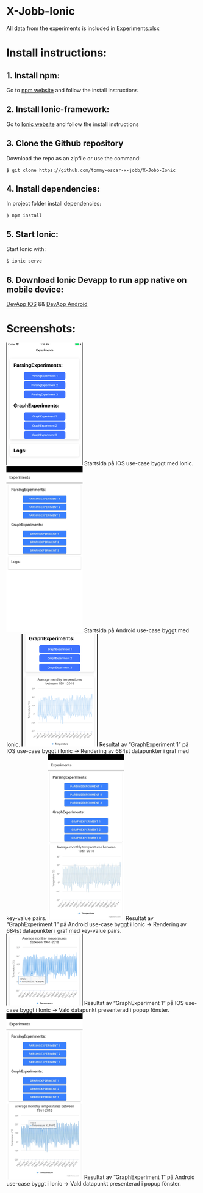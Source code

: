 # X-Jobb-Ionic
All data from the experiments is included in Experiments.xlsx

# Install instructions:
## 1. Install npm:
Go to [npm website](https://www.npmjs.com/get-npm) and follow the install instructions

## 2. Install Ionic-framework:
Go to [Ionic website](https://ionicframework.com/docs/installation/cli) and follow the install instructions

## 3. Clone the Github repository
Download the repo as an zipfile or use the command:
```
$ git clone https://github.com/tommy-oscar-x-jobb/X-Jobb-Ionic
```

## 4. Install dependencies:
In project folder install dependencies:
```
$ npm install
```

## 5. Start Ionic:
Start Ionic with:
```
$ ionic serve
```

## 6. Download Ionic Devapp to run app native on mobile device:
[DevApp IOS](https://itunes.apple.com/us/app/ionic-devapp/id1233447133?ls=1&mt=8) && [DevApp Android](https://play.google.com/store/apps/details?id=io.ionic.devapp&hl=en)

# Screenshots:
<img src="/Screenshots/ionic1.png" alt="Screenshot" width="200"/>
Startsida på IOS use-case byggt med Ionic.

<img src="/Screenshots/ionic2.jpg" alt="Screenshot" width="200"/>
Startsida på Android use-case byggt med Ionic.

<img src="/Screenshots/ionic3.png" alt="Screenshot" width="200"/>
Resultat av “GraphExperiment 1” på IOS use-case byggt i Ionic -> Rendering av 684st datapunkter i graf med key-value pairs.

<img src="/Screenshots/ionic4.jpg" alt="Screenshot" width="200"/>
Resultat av “GraphExperiment 1” på Android use-case byggt i Ionic -> Rendering av 684st datapunkter i graf med key-value pairs.

<img src="/Screenshots/ionic5.png" alt="Screenshot" width="200"/>
Resultat av “GraphExperiment 1” på IOS use-case byggt i Ionic -> Vald datapunkt presenterad i popup fönster.

<img src="/Screenshots/ionic6.jpg" alt="Screenshot" width="200"/>
Resultat av “GraphExperiment 1” på Android use-case byggt i Ionic -> Vald datapunkt presenterad i popup fönster.
